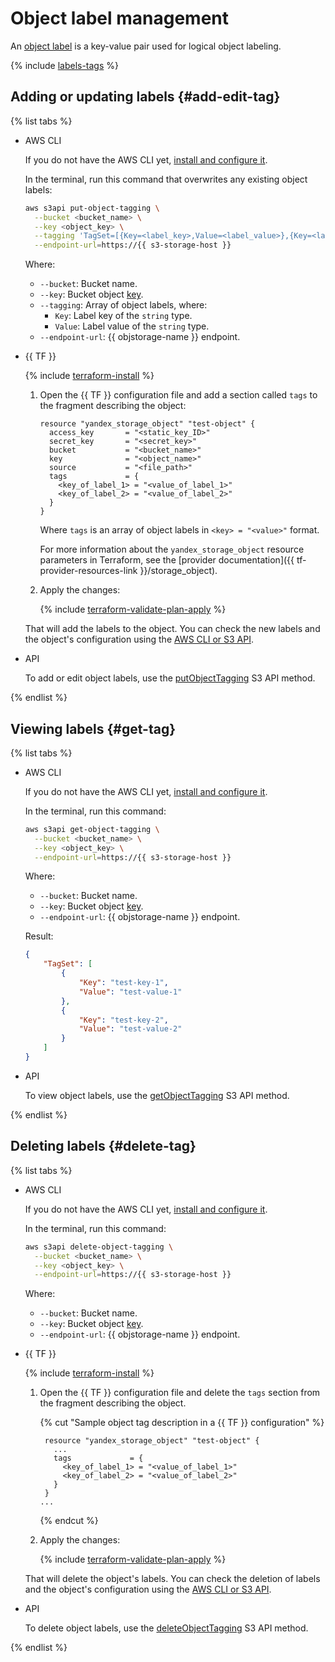 # Object label management

An [object label](../../concepts/tags.md) is a key-value pair used for logical object labeling.

{% include [labels-tags](../../../_includes/storage/labels-tags.md) %}

## Adding or updating labels {#add-edit-tag}

{% list tabs %}

- AWS CLI

   If you do not have the AWS CLI yet, [install and configure it](../../tools/aws-cli.md).

   In the terminal, run this command that overwrites any existing object labels:

   ```bash
   aws s3api put-object-tagging \
     --bucket <bucket_name> \
     --key <object_key> \
     --tagging 'TagSet=[{Key=<label_key>,Value=<label_value>},{Key=<label_key>,Value=<label_value>}]' \
     --endpoint-url=https://{{ s3-storage-host }}
   ```

   Where:
   * `--bucket`: Bucket name.
   * `--key`: Bucket object [key](../../concepts/object.md#key).
   * `--tagging`: Array of object labels, where:
      * `Key`: Label key of the `string` type.
      * `Value`: Label value of the `string` type.
   * `--endpoint-url`: {{ objstorage-name }} endpoint.

- {{ TF }}

   {% include [terraform-install](../../../_includes/terraform-install.md) %}

   1. Open the {{ TF }} configuration file and add a section called `tags` to the fragment describing the object:

      ```hcl
      resource "yandex_storage_object" "test-object" {
        access_key       = "<static_key_ID>"
        secret_key       = "<secret_key>"
        bucket           = "<bucket_name>"
        key              = "<object_name>"
        source           = "<file_path>"
        tags             = {
          <key_of_label_1> = "<value_of_label_1>"
          <key_of_label_2> = "<value_of_label_2>"
        }
      }
      ```

      Where `tags` is an array of object labels in `<key> = "<value>"` format.

      For more information about the `yandex_storage_object` resource parameters in Terraform, see the [provider documentation]({{ tf-provider-resources-link }}/storage_object).

   1. Apply the changes:

      {% include [terraform-validate-plan-apply](../../../_tutorials/terraform-validate-plan-apply.md) %}

   That will add the labels to the object. You can check the new labels and the object's configuration using the [AWS CLI or S3 API](#get-tag).

- API

   To add or edit object labels, use the [putObjectTagging](../../s3/api-ref/object/putobjecttagging.md) S3 API method.

{% endlist %}

## Viewing labels {#get-tag}

{% list tabs %}

- AWS CLI

   If you do not have the AWS CLI yet, [install and configure it](../../tools/aws-cli.md).

   In the terminal, run this command:

   ```bash
   aws s3api get-object-tagging \
     --bucket <bucket_name> \
     --key <object_key> \
     --endpoint-url=https://{{ s3-storage-host }}
   ```

   Where:
   * `--bucket`: Bucket name.
   * `--key`: Bucket object [key](../../concepts/object.md#key).
   * `--endpoint-url`: {{ objstorage-name }} endpoint.

   Result:

   ```json
   {
       "TagSet": [
           {
               "Key": "test-key-1",
               "Value": "test-value-1"
           },
           {
               "Key": "test-key-2",
               "Value": "test-value-2"
           }
       ]
   }
   ```

- API

   To view object labels, use the [getObjectTagging](../../s3/api-ref/object/getobjecttagging.md) S3 API method.

{% endlist %}

## Deleting labels {#delete-tag}

{% list tabs %}

- AWS CLI

   If you do not have the AWS CLI yet, [install and configure it](../../tools/aws-cli.md).

   In the terminal, run this command:

   ```bash
   aws s3api delete-object-tagging \
     --bucket <bucket_name> \
     --key <object_key> \
     --endpoint-url=https://{{ s3-storage-host }}
   ```

   Where:
   * `--bucket`: Bucket name.
   * `--key`: Bucket object [key](../../concepts/object.md#key).
   * `--endpoint-url`: {{ objstorage-name }} endpoint.

- {{ TF }}

   {% include [terraform-install](../../../_includes/terraform-install.md) %}

   1. Open the {{ TF }} configuration file and delete the `tags` section from the fragment describing the object.

      {% cut "Sample object tag description in a {{ TF }} configuration" %}

      ```hcl
       resource "yandex_storage_object" "test-object" {
         ...
         tags             = {
           <key_of_label_1> = "<value_of_label_1>"
           <key_of_label_2> = "<value_of_label_2>"
         }
       }
      ...
      ```

      {% endcut %}

   1. Apply the changes:

      {% include [terraform-validate-plan-apply](../../../_tutorials/terraform-validate-plan-apply.md) %}

   That will delete the object's labels. You can check the deletion of labels and the object's configuration using the [AWS CLI or S3 API](#get-tag).

- API

   To delete object labels, use the [deleteObjectTagging](../../s3/api-ref/object/deleteobjecttagging.md) S3 API method.

{% endlist %}
